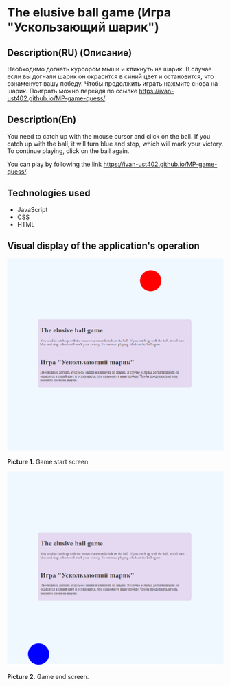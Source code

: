 # The elusive ball game (Игра "Ускользающий шарик")

## Description(RU) (Описание)
Необходимо догнать курсором мыши и кликнуть на шарик. В случае если вы догнали шарик он окрасится в синий цвет и остановится, что ознаменует вашу победу. Чтобы продолжить играть нажмите снова на шарик.
Поиграть можно перейдя по ссылке https://ivan-ust402.github.io/MP-game-quess/.

## Description(En)
You need to catch up with the mouse cursor and click on the ball. If you catch up with the ball, it will turn blue and stop, which will mark your victory. To continue playing, click on the ball again.

You can play by following the link https://ivan-ust402.github.io/MP-game-quess/.

## Technologies used
* JavaScript
* CSS
* HTML


## Visual display of the application's operation
![Picture 1](./img/projectDescription/startGame.png)

**Picture 1.** Game start screen.

![Picture 2](./img/projectDescription/endGame.png)

**Picture 2.** Game end screen.
